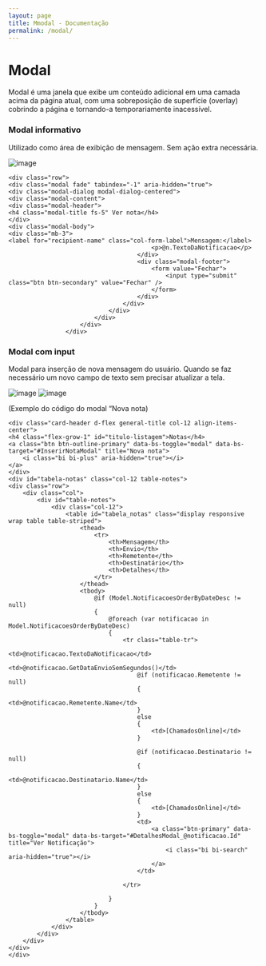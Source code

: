 ```yaml
---
layout: page
title: Mmodal - Documentação
permalink: /modal/
---
```


# Modal
Modal é uma janela que exibe um conteúdo adicional em uma camada acima da página atual, com uma sobreposição de superfície (overlay) cobrindo a página e tornando-a temporariamente inacessível.

### Modal informativo
Utilizado como área de exibição de mensagem. Sem ação extra necessária.

 ![image](https://github.com/robertobettega/Documentacao/assets/55776132/a3f88b54-ae7a-4685-90cf-c1e6cb46d4b1)

    <div class="row">
    <div class="modal fade" tabindex="-1" aria-hidden="true">
    <div class="modal-dialog modal-dialog-centered">
    <div class="modal-content">
    <div class="modal-header">
    <h4 class="modal-title fs-5" Ver nota</h4>
    </div>
    <div class="modal-body">
    <div class="mb-3">
    <label for="recipient-name" class="col-form-label">Mensagem:</label>
                                            <p>@n.TextoDaNotificacao</p>
                                        </div>
                                        <div class="modal-footer">
                                            <form value="Fechar">
                                                <input type="submit" class="btn btn-secondary" value="Fechar" />
                                            </form>
                                        </div>
                                    </div>
                                </div>
                            </div>
                        </div>
                    </div>

### Modal com input
Modal para inserção de nova mensagem do usuário. Quando se faz necessário um novo campo de texto sem precisar atualizar a tela.
   
![image](https://github.com/robertobettega/Documentacao/assets/55776132/26765f7c-d2c2-4217-b1d5-8139e3bc7d41) ![image](https://github.com/robertobettega/Documentacao/assets/55776132/28e3e32d-eaca-45ea-a724-cb6a33f4d8c2)


(Exemplo do código do modal “Nova nota)

    <div class="card-header d-flex general-title col-12 align-items-center">
    <h4 class="flex-grow-1" id="titulo-listagem">Notas</h4>
    <a class="btn btn-outline-primary" data-bs-toggle="modal" data-bs-target="#InserirNotaModal" title="Nova nota">
        <i class="bi bi-plus" aria-hidden="true"></i>
    </a>
    </div>
    <div id="tabela-notas" class="col-12 table-notes">
    <div class="row">
        <div class="col">
            <div id="table-notes">
                <div class="col-12">
                    <table id="tabela_notas" class="display responsive wrap table table-striped">
                        <thead>
                            <tr>
                                <th>Mensagem</th>
                                <th>Envio</th>
                                <th>Remetente</th>
                                <th>Destinatário</th>
                                <th>Detalhes</th>
                            </tr>
                        </thead>
                        <tbody>
                            @if (Model.NotificacoesOrderByDateDesc != null)
                            {
                                @foreach (var notificacao in Model.NotificacoesOrderByDateDesc)
                                {
                                    <tr class="table-tr">
                                        <td>@notificacao.TextoDaNotificacao</td>
                                        <td>@notificacao.GetDataEnvioSemSegundos()</td>
                                        @if (notificacao.Remetente != null)
                                        {
                                            <td>@notificacao.Remetente.Name</td>
                                        }
                                        else
                                        {
                                            <td>[ChamadosOnline]</td>
                                        }

                                        @if (notificacao.Destinatario != null)
                                        {
                                            <td>@notificacao.Destinatario.Name</td>
                                        }
                                        else
                                        {
                                            <td>[ChamadosOnline]</td>
                                        }
                                        <td>
                                            <a class="btn-primary" data-bs-toggle="modal" data-bs-target="#DetalhesModal_@notificacao.Id" title="Ver Notificação">
                                                <i class="bi bi-search" aria-hidden="true"></i>
                                            </a>
                                        </td>

                                    </tr>

                                }
                            }
                        </tbody>
                    </table>
                </div>
            </div>
        </div>
    </div>
    </div>
